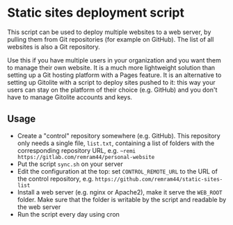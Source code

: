 Static sites deployment script
==============================

This script can be used to deploy multiple websites to a web server, by pulling them from Git repositories (for example on GitHub). The list of all websites is also a Git repository.

Use this if you have multiple users in your organization and you want them to manage their own website. It is a much more lightweight solution than setting up a Git hosting platform with a Pages feature. It is an alternative to setting up Gitolite with a script to deploy sites pushed to it: this way your users can stay on the platform of their choice (e.g. GitHub) and you don't have to manage Gitolite accounts and keys.

Usage
-----

* Create a "control" repository somewhere (e.g. GitHub). This repository only needs a single file, `list.txt`, containing a list of folders with the corresponding repository URL, e.g. `~remi https://gitlab.com/remram44/personal-website`
* Put the script `sync.sh` on your server
* Edit the configuration at the top: set `CONTROL_REMOTE_URL` to the URL of the control repository, e.g. `https://github.com/remram44/static-sites-list`
* Install a web server (e.g. nginx or Apache2), make it serve the `WEB_ROOT` folder. Make sure that the folder is writable by the script and readable by the web server
* Run the script every day using cron
